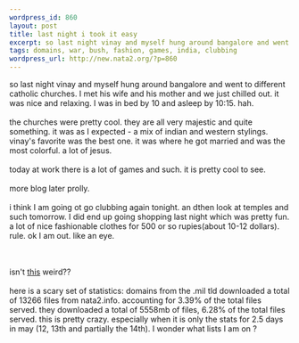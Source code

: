 ```yaml
--- 
wordpress_id: 860
layout: post
title: last night i took it easy
excerpt: so last night vinay and myself hung around bangalore and went to different catholic churches. I met his wife and his mother and we just chilled out. it was nice and relaxing. I was in bed by 10 and asleep by 10:15. hah. the churches were pretty cool. they are all very majestic and quite something. it was as I expected - a mix of indian and western stylings. vinay's favorite was the best ...
tags: domains, war, bush, fashion, games, india, clubbing
wordpress_url: http://new.nata2.org/?p=860
---
```

so last night vinay and myself hung around bangalore and went to different catholic churches. I met his wife and his mother and we just chilled out. it was nice and relaxing. I was in bed by 10 and asleep by 10:15. hah. <Br><Br>the churches were pretty cool. they are all very majestic and quite something. it was as I expected - a mix of indian and western stylings. vinay's favorite was the best one. it was where he got married and was the most colorful. a lot of jesus. <br/><br/>today at work there is a lot of games and such. it is pretty cool to see.<br/><br/>more blog later prolly. <Br><br/>i think I am going ot go clubbing again tonight. an dthen look at temples and such tomorrow. I did end up going shopping last night which was pretty fun. a lot of nice fashionable clothes for 500 or so rupies(about 10-12 dollars). rule. ok I am out. like an eye.

<br/><Br>isn't <a href="http://www.bushwantswar.com/">this</a> weird??<br/><br/>here is a scary set of statistics: domains from the .mil tld downloaded a total of 13266 files from nata2.info. accounting for 3.39% of the total files served. they downloaded a total of 5558mb of files, 6.28% of the total files served. this is pretty crazy. especially when it is only the stats for 2.5 days in may (12, 13th and partially the 14th). I wonder what lists I am on ?

